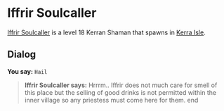 # Iffrir Soulcaller



[Iffrir Soulcaller](/npc/74023) is a level 18 Kerran Shaman that spawns in [Kerra Isle](/zone/74).



## Dialog

**You say:** `Hail`



>**Iffrir Soulcaller says:** Hrrrm..  Iffrir does not much care for smell of this place but the selling of good drinks is not permitted within the inner village so any priestess must come here for them.
end






